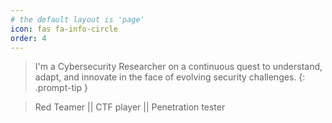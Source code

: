 ```yaml
---
# the default layout is 'page'
icon: fas fa-info-circle
order: 4
---
```


> I'm a Cybersecurity Researcher on a continuous quest to understand, adapt, and innovate in the face of evolving security challenges.
{: .prompt-tip }

>Red Teamer || CTF player || Penetration tester